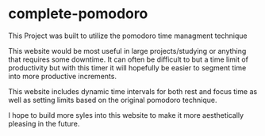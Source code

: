 # complete-pomodoro

This Project was built to utilize the pomodoro time managment technique

This website would be most useful in large projects/studying or anything that requires some downtime. It can often be difficult to but a time limit of productivity but with this timer it will hopefully be easier to segment time into more productive increments.

This website includes dynamic time intervals for both rest and focus time as well as setting limits based on the original pomodoro technique.

I hope to build more syles into this website to make it more aesthetically pleasing in the future.
